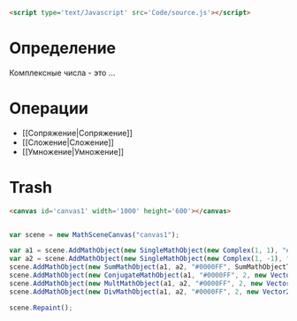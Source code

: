 ```html
<script type='text/Javascript' src='Code/source.js'></script>
```

# Определение
Комплексные числа - это ...

# Операции
- [[Сопряжение|Сопряжение]]
- [[Сложение|Сложение]]
- [[Умножение|Умножение]]

# Trash

```html
<canvas id='canvas1' width='1000' height='600'></canvas>
```

```js 

var scene = new MathSceneCanvas("canvas1");

var a1 = scene.AddMathObject(new SingleMathObject(new Complex(1, 1), "#FF0000", SingleMathObjectType.Simple, 2, new Vector2(0, 0), new Vector2(200, 200)));
var a2 = scene.AddMathObject(new SingleMathObject(new Complex(1, -1), "#00FF00", SingleMathObjectType.Simple, 2, new Vector2(300, 0), new Vector2(200, 200)));
scene.AddMathObject(new SumMathObject(a1, a2, "#0000FF", SumMathObjectType.FrontAndBack, false, 2, new Vector2(600, 0), new Vector2(200, 200)));
scene.AddMathObject(new ConjugateMathObject(a1, "#0000FF", 2, new Vector2(0, 200), new Vector2(200, 200)));
scene.AddMathObject(new MultMathObject(a1, a2, "#0000FF", 2, new Vector2(300, 200), new Vector2(200, 200)));
scene.AddMathObject(new DivMathObject(a1, a2, "#0000FF", 2, new Vector2(600, 200), new Vector2(200, 200)));

scene.Repaint();



```
